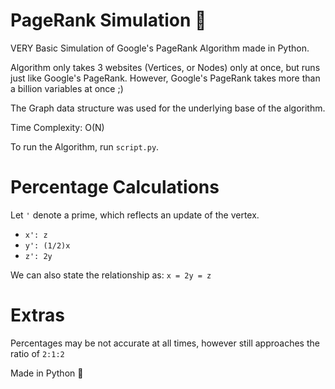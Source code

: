 # PageRank Simulation 🥇

VERY Basic Simulation of Google's PageRank Algorithm made in Python.

Algorithm only takes 3 websites (Vertices, or Nodes) only at once, but runs just like Google's PageRank. However, Google's PageRank takes more than a billion variables at once ;) 

The Graph data structure was used for the underlying base of the algorithm. 

Time Complexity: O(N)

To run the Algorithm, run `script.py`.

# Percentage Calculations

Let `'` denote a prime, which reflects an update of the vertex. 

- `x': z`
- `y': (1/2)x` 
- `z': 2y`

We can also state the relationship as:
`x = 2y = z`

# Extras 

Percentages may be not accurate at all times, however still approaches the ratio of `2:1:2`

Made in Python 🐍
